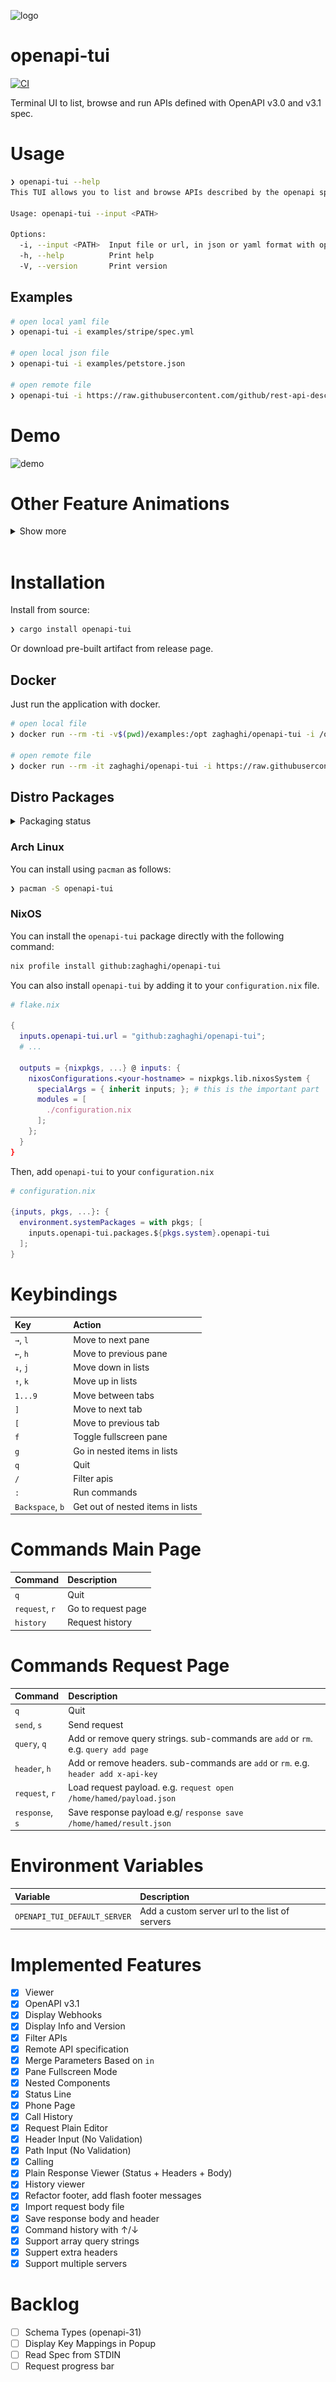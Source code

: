 ![logo](static/logo.png)
# openapi-tui

[![CI](https://github.com/zaghaghi/openapi-tui/workflows/CI/badge.svg)](https://github.com/zaghaghi/openapi-tui/actions)

Terminal UI to list, browse and run APIs defined with OpenAPI v3.0 and v3.1 spec.


# Usage
```bash
❯ openapi-tui --help
This TUI allows you to list and browse APIs described by the openapi specification.

Usage: openapi-tui --input <PATH>

Options:
  -i, --input <PATH>  Input file or url, in json or yaml format with openapi specification
  -h, --help          Print help
  -V, --version       Print version
```

## Examples
```bash
# open local yaml file
❯ openapi-tui -i examples/stripe/spec.yml

# open local json file
❯ openapi-tui -i examples/petstore.json

# open remote file
❯ openapi-tui -i https://raw.githubusercontent.com/github/rest-api-description/main/descriptions-next/api.github.com/api.github.com.yaml
```


# Demo
![demo](static/demo.gif)

# Other Feature Animations
<details>
  <summary>Show more</summary>

## Nested Components
![nested-refrences](static/nested-refs.gif)

## Fullscreen
![fullscreen](static/fullscreen.gif)

## Webhooks
![webhooks](static/webhooks.gif)

## Filter
![filter](static/filter.gif)

## Call Endpoints
![call](static/call.gif)

## Multiple Server Support
![call](static/switch-server.gif)

</details>

<br />


# Installation
Install from source:
```bash
❯ cargo install openapi-tui
```
Or download pre-built artifact from release page.

## Docker
Just run the application with docker.

```bash
# open local file
❯ docker run --rm -ti -v$(pwd)/examples:/opt zaghaghi/openapi-tui -i /opt/petstore.json

# open remote file
❯ docker run --rm -it zaghaghi/openapi-tui -i https://raw.githubusercontent.com/github/rest-api-description/main/descriptions-next/api.github.com/api.github.com.yaml
```
## Distro Packages

<details>
  <summary>Packaging status</summary>

[![Packaging status](https://repology.org/badge/vertical-allrepos/openapi-tui.svg)](https://repology.org/project/openapi-tui/versions)

</details>

### Arch Linux

You can install using `pacman` as follows:

```bash
❯ pacman -S openapi-tui
```

### NixOS

You can install the `openapi-tui` package directly with the following command:

```bash
nix profile install github:zaghaghi/openapi-tui
```

You can also install `openapi-tui` by adding it to your `configuration.nix` file.

```nix
# flake.nix

{
  inputs.openapi-tui.url = "github:zaghaghi/openapi-tui";
  # ...

  outputs = {nixpkgs, ...} @ inputs: {
    nixosConfigurations.<your-hostname> = nixpkgs.lib.nixosSystem {
      specialArgs = { inherit inputs; }; # this is the important part
      modules = [
        ./configuration.nix
      ];
    };
  }
}
```

Then, add `openapi-tui` to your `configuration.nix`

```nix
# configuration.nix

{inputs, pkgs, ...}: {
  environment.systemPackages = with pkgs; [
    inputs.openapi-tui.packages.${pkgs.system}.openapi-tui
  ];
}
```


# Keybindings

| Key | Action|
|:----|:-----|
| `→`, `l`| Move to next pane |
| `←`, `h` | Move to previous pane |
| `↓`, `j` | Move down in lists |
| `↑`, `k` | Move up in lists |
| `1...9` | Move between tabs |
| `]` | Move to next tab |
| `[` | Move to previous tab |
| `f` | Toggle fullscreen pane|
| `g` | Go in nested items in lists|
| `q` | Quit|
| `/` | Filter apis|
| `:` | Run commands|
| `Backspace`, `b` | Get out of nested items in lists|

# Commands Main Page
| Command | Description |
|:--------|:------------|
| `q` | Quit |
| `request`, `r` | Go to request page|
| `history` | Request history|

# Commands Request Page
| Command | Description |
|:--------|:------------|
| `q` | Quit |
| `send`, `s` | Send request |
| `query`, `q` | Add or remove query strings. sub-commands are `add` or `rm`. e.g. `query add page` |
| `header`, `h` | Add or remove headers. sub-commands are `add` or `rm`. e.g. `header add x-api-key` |
| `request`, `r` | Load request payload. e.g. `request open /home/hamed/payload.json` |
| `response`, `s` | Save response payload e.g/ `response save /home/hamed/result.json` |

# Environment Variables
| Variable | Description |
|:---------|:------------|
| `OPENAPI_TUI_DEFAULT_SERVER` | Add a custom server url to the list of servers|


# Implemented Features
- [X] Viewer
- [X] OpenAPI v3.1
- [X] Display Webhooks
- [X] Display Info and Version
- [X] Filter APIs
- [X] Remote API specification
- [X] Merge Parameters Based on `in`
- [X] Pane Fullscreen Mode
- [X] Nested Components
- [X] Status Line
- [X] Phone Page
- [X] Call History
- [X] Request Plain Editor
- [X] Header Input (No Validation)
- [X] Path Input (No Validation)
- [X] Calling
- [X] Plain Response Viewer (Status + Headers + Body)
- [X] History viewer
- [X] Refactor footer, add flash footer messages
- [X] Import request body file
- [X] Save response body and header
- [X] Command history with ↑/↓
- [X] Support array query strings
- [X] Suppert extra headers
- [X] Support multiple servers

# Backlog
- [ ] Schema Types (openapi-31)
- [ ] Display Key Mappings in Popup
- [ ] Read Spec from STDIN 
- [ ] Request progress bar